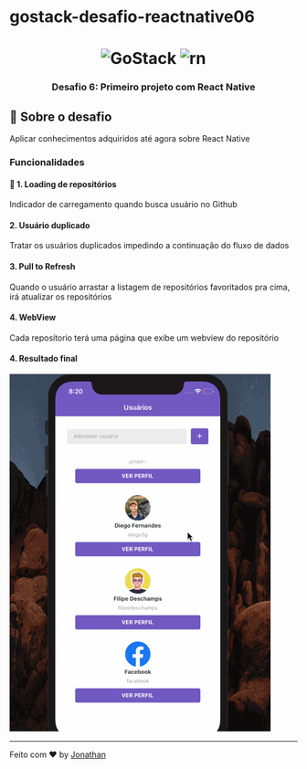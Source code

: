 # gostack-desafio-reactnative06

<h1 align="center">
    <img alt="GoStack" src="https://rocketseat-cdn.s3-sa-east-1.amazonaws.com/bootcamp-header.png" width="200px" />
    <img alt="rn" src="https://miro.medium.com/max/1200/1*KANHihva9OdXx2-V5EDn3g.png" width="200px"/>
</h1>

<h3 align="center">
  Desafio 6: Primeiro projeto com React Native
</h3>

## :rocket: Sobre o desafio

Aplicar conhecimentos adquiridos até agora sobre React Native

### Funcionalidades

#### :rocket: 1. Loading de repositórios

Indicador de carregamento quando busca usuário no Github

#### 2. Usuário duplicado

Tratar os usuários duplicados impedindo a continuação do fluxo de dados

#### 3. Pull to Refresh

Quando o usuário arrastar a listagem de repositórios favoritados pra cima, irá atualizar os repositórios

#### 4. WebView

Cada reposítorio terá uma página que exibe um webview do repositório

#### 4. Resultado final

![Alt Text](assets/gifreactnative.gif)

---

Feito com ♥ by [Jonathan](https://www.linkedin.com/in/jonathan-barros-franco)

